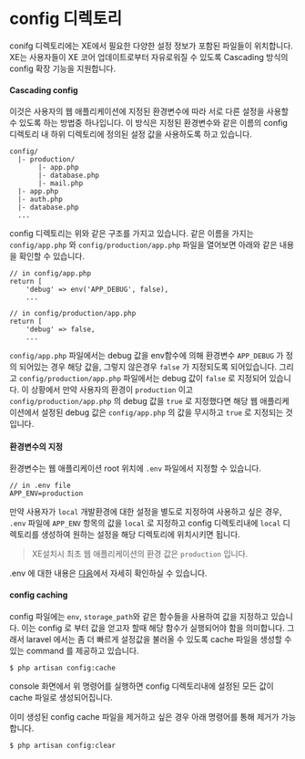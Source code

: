 # config 디렉토리

conifg 디렉토리에는 XE에서 필요한 다양한 설정 정보가 포함된 파일들이 위치합니다. XE는 사용자들이 XE 코어 업데이트로부터 자유로워질 수 있도록 Cascading 방식의 config 확장 기능을 지원합니다.

#### Cascading config
이것은 사용자의 웹 애플리케이션에 지정된 환경변수에 따라 서로 다른 설정을 사용할 수 있도록 하는 방법중 하나입니다. 이 방식은 지정된 환경변수와 같은 이름의 config 디렉토리 내 하위 디렉토리에 정의된 설정 값을 사용하도록 하고 있습니다.

```
config/
  |- production/
       |- app.php
       |- database.php
       |- mail.php
  |- app.php
  |- auth.php
  |- database.php
  ...
```

config 디렉토리는 위와 같은 구조를 가지고 있습니다. 
같은 이름을 가지는 `config/app.php` 와 `config/production/app.php` 파일을 열어보면 아래와 같은 내용을 확인할 수 있습니다.

```
// in config/app.php
return [
    'debug' => env('APP_DEBUG', false),
    ...
```
```
// in config/production/app.php
return [
    'debug' => false,
    ...
```

`config/app.php` 파일에서는 debug 값을 env함수에 의해 환경변수 `APP_DEBUG` 가 정의 되어있는 경우 해당 값을, 그렇지 않은경우 `false` 가 지정되도록 되어있습니다. 그리고 `config/production/app.php` 파일에서는 debug 값이 `false` 로 지정되어 있습니다.
이 상황에서 만약 사용자의 환경이 `production` 이고 `config/production/app.php` 의 debug 값을 `true` 로 지정했다면 해당 웹 애플리케이션에서 설정된 debug 값은 `config/app.php` 의 값을 무시하고 `true` 로 지정되는 것입니다.

#### 환경변수의 지정
환경변수는 웹 애플리케이션 root 위치에 `.env` 파일에서 지정할 수 있습니다.

```
// in .env file
APP_ENV=production
```

만약 사용자가 `local` 개발환경에 대한 설정을 별도로 지정하여 사용하고 싶은 경우, `.env` 파일에 `APP_ENV` 항목의 값을 `local` 로 지정하고 config 디렉토리내에 `local` 디렉토리를 생성하여 원하는 설정을 해당 디렉토리에 위치시키면 됩니다.
> XE설치시 최초 웹 애플리케이션의 환경 값은 `production` 입니다.

.env 에 대한 내용은 [다음](링크)에서 자세히 확인하실 수 있습니다.

#### config caching
config 파일에는 `env`, `storage_path`와 같은 함수들을 사용하여 값을 지정하고 있습니다.
이는 config 로 부터 값을 얻고자 할때 해당 함수가 실행되어야 함을 의미합니다. 그래서 laravel 에서는 좀 더 빠르게 설정값을 불러올 수 있도록 cache 파일을 생성할 수 있는 command 를 제공하고 있습니다.
```
$ php artisan config:cache
```
console 화면에서 위 명령어를 실행하면 config 디렉토리내에 설정된 모든 값이 cache 파일로 생성되어집니다.

이미 생성된 config cache 파일을 제거하고 싶은 경우 아래 명령어를 통해 제거가 가능합니다.
```
$ php artisan config:clear
```
